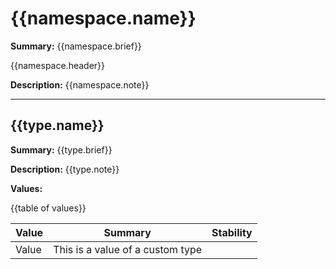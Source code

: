 # {{namespace.name}}

**Summary:** {{namespace.brief}}

{{namespace.header}}

**Description:** {{namespace.note}}

---------------------------------

## {{type.name}}

**Summary:** {{type.brief}}

**Description:** {{type.note}}

**Values:**

{{table of values}}

|Value|Summary|Stability|
|---|---|---|
|Value|This is a value of a custom type| |